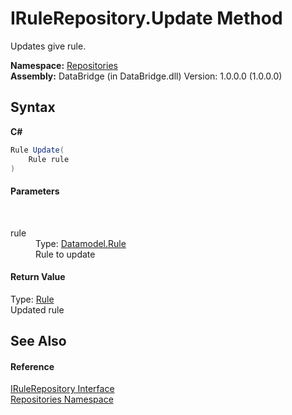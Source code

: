 # IRuleRepository.Update Method 
 

Updates give rule.

**Namespace:**&nbsp;<a href="e0edd2e7-f86c-850a-35e3-670eb5412ec9">Repositories</a><br />**Assembly:**&nbsp;DataBridge (in DataBridge.dll) Version: 1.0.0.0 (1.0.0.0)

## Syntax

**C#**<br />
``` C#
Rule Update(
	Rule rule
)
```


#### Parameters
&nbsp;<dl><dt>rule</dt><dd>Type: <a href="11cb7bec-7cb1-21f2-0c12-4877f6bba0b4">Datamodel.Rule</a><br />Rule to update</dd></dl>

#### Return Value
Type: <a href="11cb7bec-7cb1-21f2-0c12-4877f6bba0b4">Rule</a><br />Updated rule

## See Also


#### Reference
<a href="3301f108-3703-6b74-3e47-8508e58f3da2">IRuleRepository Interface</a><br /><a href="e0edd2e7-f86c-850a-35e3-670eb5412ec9">Repositories Namespace</a><br />